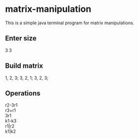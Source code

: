 # matrix-manipulation
This is a simple java terminal program for matrix manipulations.

## Enter size
3 3
## Build matrix
1, 2, 3; 3, 2, 1; 3, 2, 3;

## Operations
r2-3r1    
r3+r1      
3r1    
k1-k3   
r1|r2      
k1|k2      
